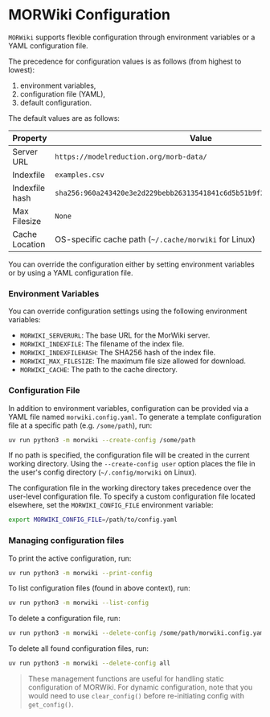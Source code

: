 # MORWiki Configuration

<!-- SPHINX-START -->
`MORWiki` supports flexible configuration through environment variables or a YAML configuration file.

The precedence for configuration values is as follows (from highest to lowest):
1. environment variables,
2. configuration file (YAML),
3. default configuration.

The default values are as follows:

| Property | Value |
| ---------------|-----------|
| Server URL     | `https://modelreduction.org/morb-data/` |
| Indexfile      | `examples.csv` |
| Indexfile hash | `sha256:960a243420e3e2d229bebb26313541841c6d5b51b9f215d7ca7b77c6b3636791` |
| Max Filesize   | `None` |
| Cache Location | OS-specific cache path (`~/.cache/morwiki` for Linux) |

You can override the configuration either by setting environment variables or by using a YAML configuration file.


### Environment Variables

You can override configuration settings using the following environment variables:

- `MORWIKI_SERVERURL`: The base URL for the MorWiki server.
- `MORWIKI_INDEXFILE`: The filename of the index file.
- `MORWIKI_INDEXFILEHASH`: The SHA256 hash of the index file.
- `MORWIKI_MAX_FILESIZE`: The maximum file size allowed for download.
- `MORWIKI_CACHE`: The path to the cache directory.

### Configuration File

In addition to environment variables, configuration can be provided via a YAML file named `morwiki.config.yaml`.
To generate a template configuration file at a specific path (e.g. `/some/path`), run:

```bash
uv run python3 -m morwiki --create-config /some/path
```
If no path is specified, the configuration file will be created in the current working directory.
Using the `--create-config user` option places the file in the user's config directory (`~/.config/morwiki` on Linux).

The configuration file in the working directory takes precedence over the user-level configuration file.
To specify a custom configuration file located elsewhere, set the `MORWIKI_CONFIG_FILE` environment variable:
```bash
export MORWIKI_CONFIG_FILE=/path/to/config.yaml
```

### Managing configuration files

To print the active configuration, run:

```bash
uv run python3 -m morwiki --print-config
```

To list configuration files (found in above context), run:

```bash
uv run python3 -m morwiki --list-config
```

To delete a configuration file, run:

```bash
uv run python3 -m morwiki --delete-config /some/path/morwiki.config.yaml
```

To delete all found configuration files, run:

```bash
uv run python3 -m morwiki --delete-config all
```

> These management functions are useful for handling static configuration of MORWiki.
> For dynamic configuration, note that you would need to use `clear_config()`
> before re-initiating config with `get_config()`.
